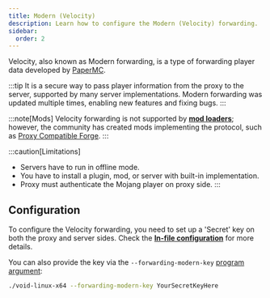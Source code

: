 ```yaml
---
title: Modern (Velocity)
description: Learn how to configure the Modern (Velocity) forwarding.
sidebar:
  order: 2
---
```


Velocity, also known as Modern forwarding, is a type of forwarding player data developed by [PaperMC](https://docs.papermc.io/velocity/player-information-forwarding/).

:::tip
It is a secure way to pass player information from the proxy to the server, supported by many server implementations.
Modern forwarding was updated multiple times, enabling new features and fixing bugs.
:::

:::note[Mods]
Velocity forwarding is not supported by [**mod loaders**](/docs/getting-started/features/#mod-loaders); however, the community has created mods implementing the protocol, such as [Proxy Compatible Forge](https://github.com/adde0109/Proxy-Compatible-Forge).
:::

:::caution[Limitations]
- Servers have to run in offline mode.
- You have to install a plugin, mod, or server with built-in implementation.
- Proxy must authenticate the Mojang player on proxy side.
:::

## Configuration
To configure the Velocity forwarding, you need to set up a 'Secret' key on both the proxy and server sides.
Check the [**In-file configuration**](/docs/configuration/in-file/#modern-velocity) for more details.

You can also provide the key via the `--forwarding-modern-key` [program argument](/docs/configuration/program-arguments):

```bash title="Example Usage"
./void-linux-x64 --forwarding-modern-key YourSecretKeyHere
```
